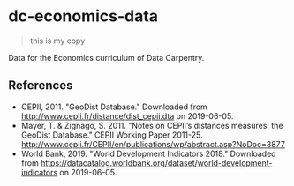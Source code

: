 # dc-economics-data
>this is my copy

Data for the Economics curriculum of Data Carpentry.

## References
- CEPII, 2011. "GeoDist Database." Downloaded from http://www.cepii.fr/distance/dist_cepii.dta on 2019-06-05.
- Mayer, T. & Zignago, S. 2011. "Notes on CEPII’s distances measures: the GeoDist Database." CEPII Working Paper 2011-25. http://www.cepii.fr/CEPII/en/publications/wp/abstract.asp?NoDoc=3877
- World Bank, 2019. "World Development Indicators 2018." Downloaded from https://datacatalog.worldbank.org/dataset/world-development-indicators on 2019-06-05.
